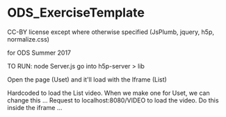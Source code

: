 # ODS_ExerciseTemplate

CC-BY license except where otherwise specified (JsPlumb, jquery, h5p, normalize.css)

for ODS Summer 2017


TO RUN:
	node Server.js
	go into h5p-server > lib

Open the page (Uset) and it'll load with the Iframe (List)

Hardcoded to load the List video. When we make one for Uset, we can change this ...
Request to localhost:8080/VIDEO to load the video. Do this inside the iframe ...
